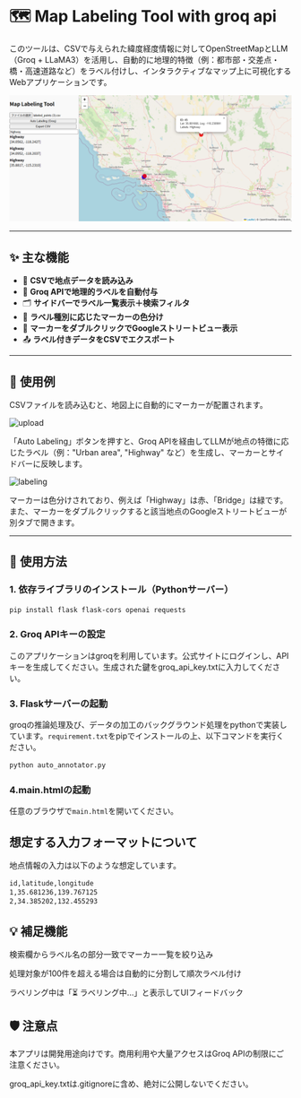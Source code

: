 # 🗺️ Map Labeling Tool with groq api

このツールは、CSVで与えられた緯度経度情報に対してOpenStreetMapとLLM（Groq + LLaMA3）を活用し、自動的に地理的特徴（例：都市部・交差点・橋・高速道路など）をラベル付けし、インタラクティブなマップ上に可視化するWebアプリケーションです。

![screenshot](image/main_window.png)

---

## ✨ 主な機能

- 📍 **CSVで地点データを読み込み**
- 🤖 **Groq APIで地理的ラベルを自動付与**
- 🗂 **サイドバーでラベル一覧表示＋検索フィルタ**
- 🌈 **ラベル種別に応じたマーカーの色分け**
- 🧭 **マーカーをダブルクリックでGoogleストリートビュー表示**
- 📤 **ラベル付きデータをCSVでエクスポート**

---

## 🧪 使用例

CSVファイルを読み込むと、地図上に自動的にマーカーが配置されます。

![upload](images/csv_upload.png)

「Auto Labeling」ボタンを押すと、Groq APIを経由してLLMが地点の特徴に応じたラベル（例："Urban area", "Highway" など）を生成し、マーカーとサイドバーに反映します。

![labeling](images/labeling_result.png)

マーカーは色分けされており、例えば「Highway」は赤、「Bridge」は緑です。また、マーカーをダブルクリックすると該当地点のGoogleストリートビューが別タブで開きます。

---

## 📁 使用方法

### 1. 依存ライブラリのインストール（Pythonサーバー）

```bash
pip install flask flask-cors openai requests
```

### 2. Groq APIキーの設定
このアプリケーションはgroqを利用しています。公式サイトにログインし、APIキーを生成してください。生成された鍵をgroq_api_key.txtに入力してください。

### 3. Flaskサーバーの起動
groqの推論処理及び、データの加工のバックグラウンド処理をpythonで実装しています。```requirement.txt```をpipでインストールの上、以下コマンドを実行ください。

``` bash
python auto_annotator.py
```

### 4.main.htmlの起動
任意のブラウザで```main.html```を開いてください。

## 想定する入力フォーマットについて
地点情報の入力は以下のような想定しています。
``` csv
id,latitude,longitude
1,35.681236,139.767125
2,34.385202,132.455293
```


## 💡 補足機能
検索欄からラベル名の部分一致でマーカー一覧を絞り込み

処理対象が100件を超える場合は自動的に分割して順次ラベル付け

ラベリング中は「⏳ ラベリング中...」と表示してUIフィードバック

## 🛡️ 注意点
本アプリは開発用途向けです。商用利用や大量アクセスはGroq APIの制限にご注意ください。

groq_api_key.txtは.gitignoreに含め、絶対に公開しないでください。
